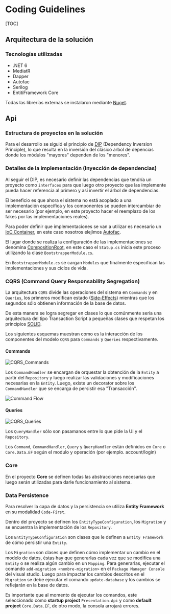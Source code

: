 # Coding Guidelines

[TOC]

## Arquitectura de la solución

### Tecnologías utilizadas

- .NET 6
- MediatR
- Dapper
- Autofac
- Serilog
- EntitiFramework Core

Todas las librerías externas se instalaron mediante [Nuget](https://www.nuget.org/).

## Api

### Estructura de proyectos en la solución

Para el desarrollo se siguió el principio de [DIP](https://en.wikipedia.org/wiki/Dependency_inversion_principle) (Dependency Inversion Principle), lo que resulta en la inversión del clásico arbol de depencias donde los módulos "mayores" dependen de los "menores".

### Detalles de la implementación (Inyección de dependencias)

Al seguir el DIP, es necesario definir las dependencias que tendría un proyecto como `interfaces` para que luego otro proyecto que las implemente pueda hacer referencia al primero y así invertir el árbol de dependencias.

El beneficio es que ahora el sistema no está acoplado a una implementación específica y los componentes se pueden intercambiar de ser necesario (por ejemplo, en este proyecto hacer el reemplazo de los fakes por las implementaciones reales).

Para poder definir que implementaciones se van a utilizar es necesario un [IoC Container](https://martinfowler.com/articles/injection.html), en este caso nosotros elejímos [Autofac](https://autofac.org/).

El lugar donde se realiza la configuración de las implementaciones se denomina [CompositionRoot](https://stackoverflow.com/a/6277806), en este caso el `Statup.cs` inicia este proceso utilizando la clase `BootstrapperModule.cs`.

En `BootstrapperModule.cs` se cargan `Modules` que finalmente especifican las implementaciones y sus ciclos de vida.

### CQRS (Command Query Responsability Segregation)

La arquitectura `CQRS` divide las operaciones del sistema en `Commands` y en `Queries`, los primeros modifican estado ([Side-Effects](https://en.wikipedia.org/wiki/Side_effect_(computer_science))) mientras que los segundos sólo obtienen información de la base de datos.

De esta manera se logra segregar en clases lo que comúnmente sería una arquitectura del tipo Transaction Script a pequeñas clases que respetan los principios [SOLID](https://en.wikipedia.org/wiki/SOLID_(object-oriented_design)).

Los siguientes esquemas muestran como es la interacción de los componentes del modelo `CQRS` para `Commands` y `Queries` respectivamente.

#### Commands

![CQRS_Commands](diagrams/coding-guidelines/CQRS_Commands.png)

Los `CommandHandler` se encargan de orquestar la obtención de la `Entity` a partir del `Repository` y luego realizar las validaciones y modificaciones necesarias en la `Entity`. Luego, existe un decorator sobre los `CommandHandler` que se encarga de persistir esa "Transacción".

![Command Flow](diagrams/coding-guidelines/CommandFlow.png)

#### Queries

![CQRS_Queries](diagrams/coding-guidelines/CQRS_Queries.png)

Los `QueryHandler` sólo son pasamanos entre lo que pide la UI y el `Repository`.

Los `Command`, `CommandHandler`, `Query` y `QueryHandler` están definidos en `Core` o `Core.Data.EF` según el modulo y operación (por ejemplo. account/login)

### Core

En el proyecto **Core** se definen todas las abstracciones necesarias que luego serán utilizadas para darle funcionamiento al sistema. 

### Data Persistence

Para resolver la capa de datos y la persistencia se utiliza **Entity Framework** en su modalidad `Code-First`.

Dentro del proyecto se definen los `EntityTypeConfiguration`, los `Migration` y se encuentra la implementación de los `Repository`.

Los `EntityTypeConfiguration` son clases que le definen a `Entity Framework` de cómo persistir una `Entity`.

Los `Migration` son clases que definen cómo implementar un cambio en el modelo de datos, éstas hay que generarlas cada vez que se modifica una `Entity` o se realiza algún cambio en un `Mapping`. Para generarlas, ejecutar el comando `add-migration <nombre-migration>` en el `Package Manager Console` del visual studio. Luego para impactar los cambios descritos en el `Migration` se debe ejecutar el comando `update-database` y los cambios se reflejarán en la base de datos.

Es importante que al momento de ejecutar los comandos, este seleccionado como **startup project** `Presentation.Api` y como **default project** `Core.Data.EF`, de otro modo, la consola arrojará errores.
